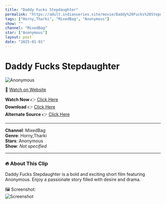 ```yaml
---
title: "Daddy Fucks Stepdaughter"
permalink: "https://adult.indianseries.site/movie/Daddy%20Fucks%20Stepdaughter"
tags: ["Horny,Tharki", "MixedBag", "Anonymous"]
show: ""
channel: "MixedBag"
star: ["Anonymous"]
layout: post
date: "2025-01-01"
---
```


# Daddy Fucks Stepdaughter

![Anonymous](https://shorts.desisins.com/wp-content/uploads/2024/02/Daddy-Fucks-Stepdaughter-DEsiFX-DesiSins.com_.jpg)

🔗 [Watch on Website](https://adult.indianseries.site/movie/Daddy%20Fucks%20Stepdaughter)

**Watch Now** 👉 [Click Here](https://adult.indianseries.site/movie/Daddy%20Fucks%20Stepdaughter)  
**Download** 👉 [Click Here](https://adult.indianseries.site/movie/Daddy%20Fucks%20Stepdaughter)  
**Alternate Source** 👉 [Click Here](https://adult.indianseries.site/movie/Daddy%20Fucks%20Stepdaughter)

---

**Channel**: MixedBag  
**Genre**: Horny,Tharki  
**Stars**: Anonymous  
**Show**: *Not specified*

---

### 🔥 About This Clip

Daddy Fucks Stepdaughter is a bold and exciting short film featuring Anonymous. Enjoy a passionate story filled with desire and drama.
 
🖼️ Screenshot:  
![Screenshot](https://shorts.desisins.com/wp-content/uploads/2024/02/Daddy-Fucks-Stepdaughter-DEsiFX-DesiSins.com_.jpg)
